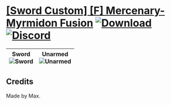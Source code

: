 # [\[Sword Custom\] \[F\] Mercenary-Myrmidon Fusion](https://github.com/Klokinator/FE-Repo/tree/main/Battle%20Animations/Infantry%20-%20(Swd)%20Mercenaries%20and%20Heroes/%5BSword%20Custom%5D%20%5BF%5D%20Mercenary-Myrmidon%20Fusion) [![Download](https://img.shields.io/badge/Download--red?style=social&logo=github)](https://minhaskamal.github.io/DownGit/#/home?url=https://github.com/Klokinator/FE-Repo/tree/main/Battle%20Animations/Infantry%20-%20(Swd)%20Mercenaries%20and%20Heroes/%5BSword%20Custom%5D%20%5BF%5D%20Mercenary-Myrmidon%20Fusion) [![Discord](https://img.shields.io/badge/Discord--blue?style=social&logo=discord)](https://discord.gg/C7VNGnyTPA)

| <b>Sword</b><br/><img alt="Sword" src="https://raw.githubusercontent.com/Klokinator/FE-Repo/main/Battle%20Animations/Infantry%20-%20(Swd)%20Mercenaries%20and%20Heroes/%5BSword%20Custom%5D%20%5BF%5D%20Mercenary-Myrmidon%20Fusion/1.%20Sword/Sword.gif"/> | <b>Unarmed</b><br/><img alt="Unarmed" src="https://raw.githubusercontent.com/Klokinator/FE-Repo/main/Battle%20Animations/Infantry%20-%20(Swd)%20Mercenaries%20and%20Heroes/%5BSword%20Custom%5D%20%5BF%5D%20Mercenary-Myrmidon%20Fusion/8.%20Unarmed/Unarmed.gif"/> |
| :---: | :---: |

## Credits

Made by Max.

